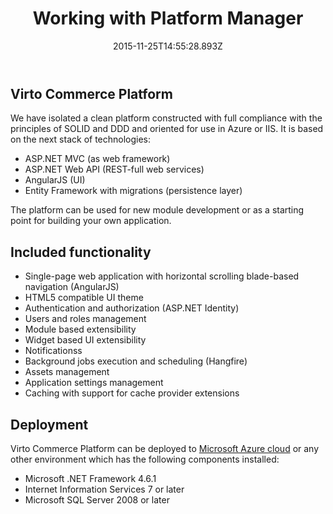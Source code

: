 ﻿---
title: Working with Platform Manager
description: The article describes a working process with Virto Commerce Platform Manager
layout: docs
date: 2015-11-25T14:55:28.893Z
priority: 6
---
## Virto Commerce Platform

We have isolated a clean platform constructed with full compliance with the principles of SOLID and DDD and oriented for use in Azure or IIS. It is based on the next stack of technologies:
* ASP.NET MVC (as web framework)
* ASP.NET Web API (REST-full web services)
* AngularJS (UI)
* Entity Framework with migrations (persistence layer)

The platform can be used for new module development or as a starting point for building your own application.

## Included functionality
* Single-page web application with horizontal scrolling blade-based navigation (AngularJS)
* HTML5 compatible UI theme
* Authentication and authorization (ASP.NET Identity)
* Users and roles management
* Module based extensibility
* Widget based UI extensibility
* Notificationss
* Background jobs execution and scheduling (Hangfire)
* Assets management
* Application settings management
* Caching with support for cache provider extensions

## Deployment

Virto Commerce Platform can be deployed to <a class="crosslink" href="https://virtocommerce.com/ecommerce-hosting" target="_blank">Microsoft Azure cloud</a> or any other environment which has the following components installed:
* Microsoft .NET Framework 4.6.1
* Internet Information Services 7 or later
* Microsoft SQL Server 2008 or later
